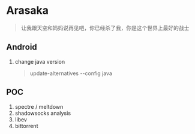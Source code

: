 # Arasaka

> 让我跟天空和妈妈说再见吧，你已经杀了我，你是这个世界上最好的战士

## Android
1. change java version 
    > update-alternatives --config java 

## POC
1. spectre / meltdown
2. shadowsocks analysis
3. libev 
4. bittorrent 